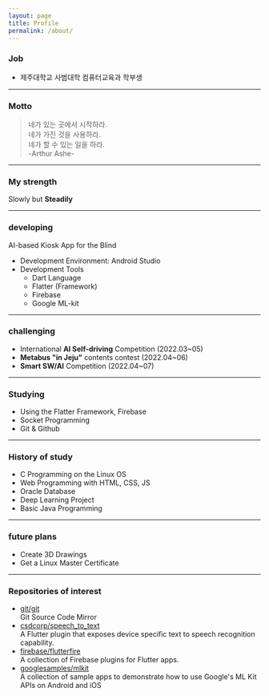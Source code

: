```yaml
---
layout: page
title: Profile
permalink: /about/
---
```



### Job
- 제주대학교 사범대학 컴퓨터교육과 학부생
    
<hr>

### Motto
> 네가 있는 곳에서 시작하라.   
> 네가 가진 것을 사용하라.   
> 네가 할 수 있는 일을 하라.   
>  -Arthur Ashe-

<hr>

### My strength
Slowly but **Steadily**

<hr>

### developing
AI-based Kiosk App for the Blind
- Development Environment: Android Studio
- Development Tools
  - Dart Language
  - Flatter (Framework)
  - Firebase
  - Google ML-kit
 
<hr>

### challenging 
- International **AI Self-driving** Competition (2022.03~05)
- **Metabus "in Jeju"** contents contest (2022.04~06)
- **Smart SW/AI** Competition (2022.04~07)

<hr>

### Studying
- Using the Flatter Framework, Firebase
- Socket Programming
- Git & Github

<hr>

### History of study
- C Programming on the Linux OS
- Web Programming with HTML, CSS, JS
- Oracle Database
- Deep Learning Project
- Basic Java Programming

<hr>

### future plans
- Create 3D Drawings
- Get a Linux Master Certificate

<hr>

### Repositories of interest
- [git/git](https://github.com/git/git.git)   
   Git Source Code Mirror
- [csdcorp/speech_to_text](https://github.com/csdcorp/speech_to_text.git)   
   A Flutter plugin that exposes device specific text to speech recognition capability.
- [firebase/flutterfire](https://github.com/firebase/flutterfire.git)   
   A collection of Firebase plugins for Flutter apps.    
- [googlesamples/mlkit](https://github.com/googlesamples/mlkit.git)   
   A collection of sample apps to demonstrate how to use Google's ML Kit APIs on Android and iOS
